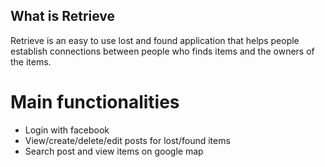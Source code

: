 ## What is Retrieve
Retrieve is an easy to use lost and found application that helps people establish
connections between people who finds items and the owners of the items. 

# Main functionalities
* Login with facebook
* View/create/delete/edit posts for lost/found items
* Search post and view items on google map

